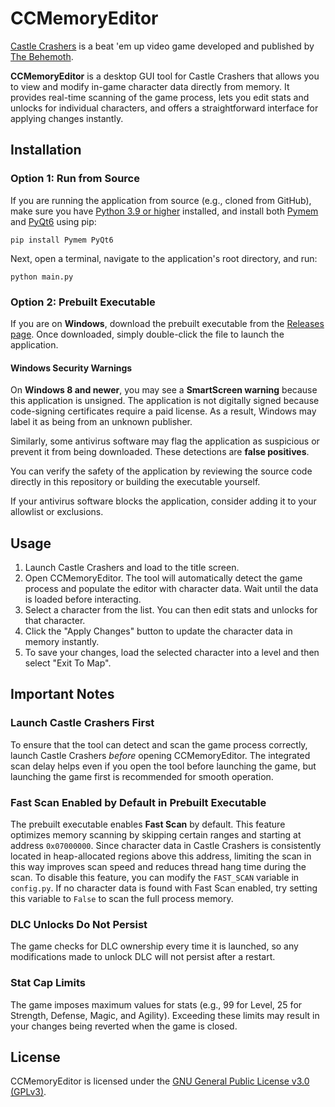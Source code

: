# CCMemoryEditor

[Castle Crashers](https://www.castlecrashers.com/) is a beat 'em up video game developed and published by [The Behemoth](https://www.thebehemoth.com/).

**CCMemoryEditor** is a desktop GUI tool for Castle Crashers that allows you to view and modify in-game character data directly from memory. It provides real-time scanning of the game process, lets you edit stats and unlocks for individual characters, and offers a straightforward interface for applying changes instantly.

## Installation

### Option 1: Run from Source

If you are running the application from source (e.g., cloned from GitHub), make sure you have [Python 3.9 or higher](https://www.python.org/downloads/) installed, and install both [Pymem](https://pypi.org/project/Pymem/) and [PyQt6](https://pypi.org/project/PyQt6/) using pip:
```
pip install Pymem PyQt6
```
Next, open a terminal, navigate to the application's root directory, and run:
```
python main.py
```

### Option 2: Prebuilt Executable

If you are on **Windows**, download the prebuilt executable from the [Releases page](https://github.com/EigenvoidDev/CCMemoryEditor/releases). Once downloaded, simply double-click the file to launch the application.

#### Windows Security Warnings

On **Windows 8 and newer**, you may see a **SmartScreen warning** because this application is unsigned. The application is not digitally signed because code-signing certificates require a paid license. As a result, Windows may label it as being from an unknown publisher.

Similarly, some antivirus software may flag the application as suspicious or prevent it from being downloaded. These detections are **false positives**. 

You can verify the safety of the application by reviewing the source code directly in this repository or building the executable yourself.

If your antivirus software blocks the application, consider adding it to your allowlist or exclusions.

## Usage
1. Launch Castle Crashers and load to the title screen.
2. Open CCMemoryEditor. The tool will automatically detect the game process and populate the editor with character data. Wait until the data is loaded before interacting.
3. Select a character from the list. You can then edit stats and unlocks for that character.
4. Click the "Apply Changes" button to update the character data in memory instantly.
5. To save your changes, load the selected character into a level and then select "Exit To Map".

## Important Notes

### Launch Castle Crashers First
To ensure that the tool can detect and scan the game process correctly, launch Castle Crashers *before* opening CCMemoryEditor. The integrated scan delay helps even if you open the tool before launching the game, but launching the game first is recommended for smooth operation.

### Fast Scan Enabled by Default in Prebuilt Executable
The prebuilt executable enables **Fast Scan** by default. This feature optimizes memory scanning by skipping certain ranges and starting at address `0x07000000`. Since character data in Castle Crashers is consistently located in heap-allocated regions above this address, limiting the scan in this way improves scan speed and reduces thread hang time during the scan. To disable this feature, you can modify the `FAST_SCAN` variable in `config.py`. If no character data is found with Fast Scan enabled, try setting this variable to `False` to scan the full process memory.

### DLC Unlocks Do Not Persist
The game checks for DLC ownership every time it is launched, so any modifications made to unlock DLC will not persist after a restart.

### Stat Cap Limits
The game imposes maximum values for stats (e.g., 99 for Level, 25 for Strength, Defense, Magic, and Agility). Exceeding these limits may result in your changes being reverted when the game is closed.

## License

CCMemoryEditor is licensed under the [GNU General Public License v3.0 (GPLv3)](https://github.com/EigenvoidDev/CCMemoryEditor/blob/main/LICENSE).
